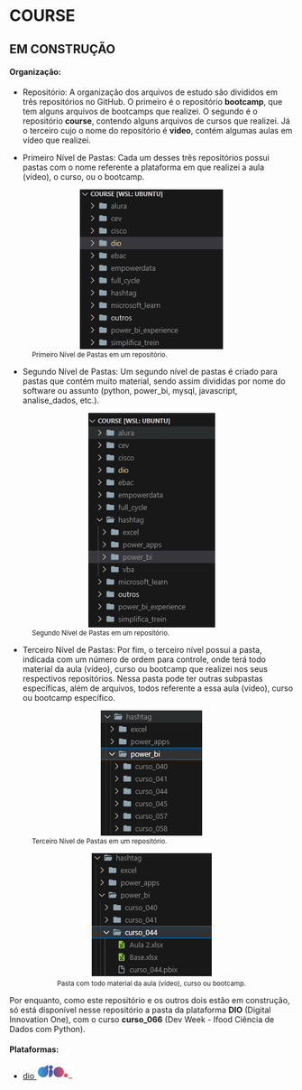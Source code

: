 # COURSE

## EM CONSTRUÇÃO

#### Organização:
- Repositório: A organização dos arquivos de estudo são divididos em três repositórios no GitHub. O primeiro é o repositório **bootcamp**, que tem alguns arquivos de bootcamps que realizei. O segundo é o repositório **course**, contendo alguns arquivos de cursos que realizei. Já o terceiro cujo o nome do repositório é **video**, contém algumas aulas em vídeo que realizei.

- Primeiro Nível de Pastas: Cada um desses três repositórios possui pastas com o nome referente a plataforma em que realizei a aula (vídeo), o curso, ou o bootcamp.

<figure>
    <img src="./0-outros/logos/organizacao/nivel1.PNG" alt="nivel1" style="display: block; margin: 0 auto;">
    <figcaption><small>Primeiro Nível de Pastas em um repositório.</small></figcaption>
</figure>

- Segundo Nível de Pastas: Um segundo nível de pastas é criado para pastas que contém muito material, sendo assim divididas por nome do software ou assunto (python, power_bi, mysql, javascript, analise_dados, etc.). 

<figure>
    <img src="./0-outros/logos/organizacao/nivel2.PNG" alt="nivel2" style="display: block; margin: 0 auto;">
    <figcaption><small>Segundo Nível de Pastas em um repositório.</small></figcaption>
</figure>

- Terceiro Nível de Pastas: Por fim, o terceiro nível possui a pasta, indicada com um número de ordem para controle, onde terá todo material da aula (vídeo), curso ou bootcamp que realizei nos seus respectivos repositórios. Nessa pasta pode ter outras subpastas específicas, além de arquivos, todos referente a essa aula (vídeo), curso ou bootcamp específico.

<figure>
    <img src="./0-outros/logos/organizacao/nivel3.PNG" alt="nivel3" style="display: block; margin: 0 auto;">
    <figcaption><small>Terceiro Nível de Pastas em um repositório.</small></figcaption>
</figure>

<div align="center"><figure>
    <img src="./0-outros/logos/organizacao/nivel4.PNG" alt="nivel4">
    <figcaption><small>Pasta com todo material da aula (vídeo), curso ou bootcamp.</small></figcaption>
</figure></div>


Por enquanto, como este repositório e os outros dois estão em construção, só está disponível nesse repositório a pasta da plataforma **DIO** (Digital Innovation One), com o curso **curso_066** (Dev Week - Ifood Ciência de Dados com Python).

#### Plataformas:
- <a href="./dio">dio   <img src="./0-outros/logos/plataforma/dio.jpeg" alt="dio" width="auto" height="25"></a>